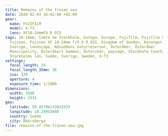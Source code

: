 ```yaml
---
title: Remains of the frozen sea
date: 2020-02-03 16:02:00 +02:00
gear:
  make: FUJIFILM
  model: X-T3
  lens: XF10-24mmF4 R OIS
tags: 10-24mm, Comté de Stockholm, Europa, Europe, Fujifilm, Fujifilm X-T3,
  Fujinon, Fujinon XF 10-24mm f/4.0 R OIS, Kingdom of Sweden, Konungariket
  Sverige, landscape, Näsuddens naturreservat, Österåker, Österåker
  Municipality, Österåkers kommun, Österskär, paysage, Stockholm County,
  Stockholms län, Suède, Sverige, Sweden, X-T3
settings:
  focal_length: 24
  focal_length_35mm: 36
  iso: 320
  aperture: 4
  exposure_time: 1/1000
dimensions:
  width: 3500
  height: 2333
geo:
  latitude: 59.45706133833333
  longitude: 18.29953088
  country: Suède
  city: Åkersberga
file: remains-of-the-frozen-sea.jpg
---
```



